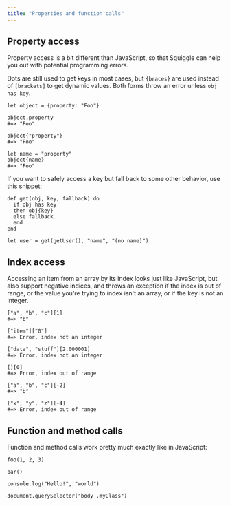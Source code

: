 ```yaml
---
title: "Properties and function calls"
---
```


## Property access

Property access is a bit different than JavaScript, so that Squiggle can help you out with potential programming errors.

Dots are still used to get keys in most cases, but `{braces}` are used instead of `[brackets]` to get dynamic values. Both forms throw an error unless `obj has key`.

```squiggle
let object = {property: "Foo"}

object.property
#=> "Foo"

object{"property"}
#=> "Foo"

let name = "property"
object{name}
#=> "Foo"
```
If you want to safely access a key but fall back to some other behavior, use this snippet:

```squiggle
def get(obj, key, fallback) do
  if obj has key
  then obj{key}
  else fallback
  end
end

let user = get(getUser(), "name", "(no name)")
```

## Index access

Accessing an item from an array by its index looks just like JavaScript, but also support negative indices, and throws an exception if the index is out of range, or the value you're trying to index isn't an array, or if the key is not an integer.

```squiggle
["a", "b", "c"][1]
#=> "b"

["item"]["0"]
#=> Error, index not an integer

["data", "stuff"][2.000001]
#=> Error, index not an integer

[][0]
#=> Error, index out of range

["a", "b", "c"][-2]
#=> "b"

["x", "y", "z"][-4]
#=> Error, index out of range
```

## Function and method calls

Function and method calls work pretty much exactly like in JavaScript:

```squiggle
foo(1, 2, 3)

bar()

console.log("Hello!", "world")

document.querySelector("body .myClass")
```
